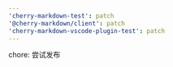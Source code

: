 ```yaml
---
'cherry-markdown-test': patch
'@cherry-markdown/client': patch
'cherry-markdown-vscode-plugin-test': patch
---
```


chore: 尝试发布
